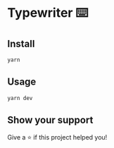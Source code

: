 # Typewriter ⌨️

## Install

```sh
yarn
```

## Usage

```sh
yarn dev
```

## Show your support

Give a ⭐️ if this project helped you!
